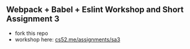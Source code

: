 
## Webpack + Babel + Eslint Workshop and Short Assignment 3

* fork this repo
* workshop here: [cs52.me/assignments/sa3](http://cs52.me/assignments/sa3)
